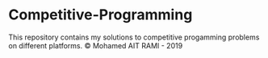 # Competitive-Programming
This repository contains my solutions to competitive progamming problems on different platforms.
© Mohamed AIT RAMI - 2019
